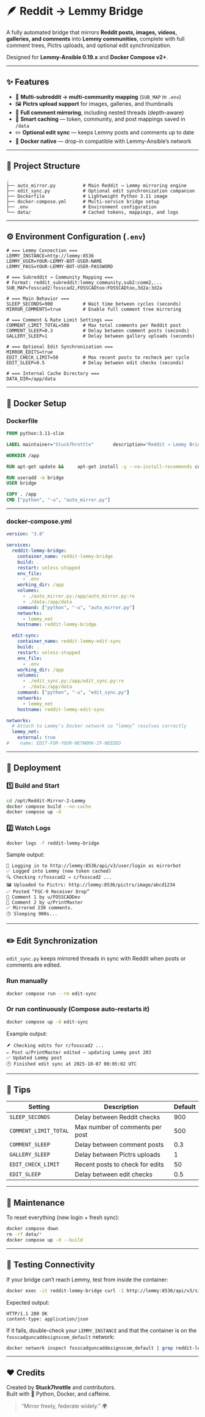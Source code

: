 # 🪶 Reddit → Lemmy Bridge

A fully automated bridge that mirrors **Reddit posts, images, videos, galleries, and comments** into **Lemmy communities**, complete with full comment trees, Pictrs uploads, and optional edit synchronization.

Designed for **Lemmy-Ansible 0.19.x** and **Docker Compose v2+**.

---

## ✨ Features

- 🔁 **Multi-subreddit → multi-community mapping** (`SUB_MAP` in `.env`)  
- 🖼️ **Pictrs upload support** for images, galleries, and thumbnails  
- 💬 **Full comment mirroring**, including nested threads (depth-aware)  
- 🧠 **Smart caching** — token, community, and post mappings saved in `/data`  
- ✏️ **Optional edit sync** — keeps Lemmy posts and comments up to date  
- 🐳 **Docker native** — drop-in compatible with Lemmy-Ansible’s network  

---

## 🧱 Project Structure

```
.
├── auto_mirror.py          # Main Reddit → Lemmy mirroring engine
├── edit_sync.py            # Optional edit synchronization companion
├── Dockerfile              # Lightweight Python 3.11 image
├── docker-compose.yml      # Multi-service bridge setup
├── .env                    # Environment configuration
└── data/                   # Cached tokens, mappings, and logs
```

---

## ⚙️ Environment Configuration (`.env`)

```env
# === Lemmy Connection ===
LEMMY_INSTANCE=http://lemmy:8536
LEMMY_USER=YOUR-LEMMY-BOT-USER-NAME
LEMMY_PASS=YOUR-LEMMY-BOT-USER-PASSWORD

# === Subreddit → Community Mapping ===
# Format: reddit_subreddit:lemmy_community,sub2:comm2,...
SUB_MAP=fosscad2:fosscad2,FOSSCADtoo:FOSSCADtoo,3d2a:3d2a

# === Main Behavior ===
SLEEP_SECONDS=900           # Wait time between cycles (seconds)
MIRROR_COMMENTS=true        # Enable full comment tree mirroring

# === Comment & Rate Limit Settings ===
COMMENT_LIMIT_TOTAL=500     # Max total comments per Reddit post
COMMENT_SLEEP=0.3           # Delay between comment posts (seconds)
GALLERY_SLEEP=1             # Delay between gallery uploads (seconds)

# === Optional Edit Synchronization ===
MIRROR_EDITS=true
EDIT_CHECK_LIMIT=50         # Max recent posts to recheck per cycle
EDIT_SLEEP=0.5              # Delay between edit checks (seconds)

# === Internal Cache Directory ===
DATA_DIR=/app/data
```

---

## 🐳 Docker Setup

### **Dockerfile**

```dockerfile
FROM python:3.11-slim

LABEL maintainer="Stuck7hrottle"       description="Reddit → Lemmy Bridge"

WORKDIR /app

RUN apt-get update &&     apt-get install -y --no-install-recommends curl ca-certificates &&     pip install --no-cache-dir requests &&     rm -rf /var/lib/apt/lists/*

RUN useradd -m bridge
USER bridge

COPY . /app
CMD ["python", "-u", "auto_mirror.py"]
```

---

### **docker-compose.yml**

```yaml
version: "3.8"

services:
  reddit-lemmy-bridge:
    container_name: reddit-lemmy-bridge
    build: .
    restart: unless-stopped
    env_file:
      - .env
    working_dir: /app
    volumes:
      - ./auto_mirror.py:/app/auto_mirror.py:ro
      - ./data:/app/data
    command: ["python", "-u", "auto_mirror.py"]
    networks:
      - lemmy_net
    hostname: reddit-lemmy-bridge

  edit-sync:
    container_name: reddit-lemmy-edit-sync
    build: .
    restart: unless-stopped
    env_file:
      - .env
    working_dir: /app
    volumes:
      - ./edit_sync.py:/app/edit_sync.py:ro
      - ./data:/app/data
    command: ["python", "-u", "edit_sync.py"]
    networks:
      - lemmy_net
    hostname: reddit-lemmy-edit-sync

networks:
  # Attach to Lemmy’s Docker network so “lemmy” resolves correctly
  lemmy_net:
    external: true
#    name: EDIT-FOR-YOUR-NETWORK-IF-NEEDED
```

---

## 🚀 Deployment

### 1️⃣ Build and Start

```bash
cd /opt/Reddit-Mirror-2-Lemmy
docker compose build --no-cache
docker compose up -d
```

### 2️⃣ Watch Logs

```bash
docker logs -f reddit-lemmy-bridge
```

Sample output:
```
🔑 Logging in to http://lemmy:8536/api/v3/user/login as mirrorbot
✅ Logged into Lemmy (new token cached)
🔍 Checking r/fosscad2 → c/fosscad2 ...
🖼️ Uploaded to Pictrs: http://lemmy:8536/pictrs/image/abcd1234
✅ Posted “FGC-9 Receiver Drop”
💬 Comment 1 by u/FOSSCADDev
💬 Comment 2 by u/PrintMaster
✅ Mirrored 230 comments.
🕒 Sleeping 900s...
```

---

## ✏️ Edit Synchronization

`edit_sync.py` keeps mirrored threads in sync with Reddit when posts or comments are edited.

### Run manually
```bash
docker compose run --rm edit-sync
```

### Or run continuously (Compose auto-restarts it)
```bash
docker compose up -d edit-sync
```

Example output:
```
🪶 Checking edits for r/fosscad2 ...
✏️ Post u/PrintMaster edited — updating Lemmy post 203
✅ Updated Lemmy post
🕒 Finished edit sync at 2025-10-07 00:05:02 UTC
```

---

## 🧠 Tips

| Setting | Description | Default |
|----------|--------------|----------|
| `SLEEP_SECONDS` | Delay between Reddit checks | 900 |
| `COMMENT_LIMIT_TOTAL` | Max number of comments per post | 500 |
| `COMMENT_SLEEP` | Delay between comment posts | 0.3 |
| `GALLERY_SLEEP` | Delay between Pictrs uploads | 1 |
| `EDIT_CHECK_LIMIT` | Recent posts to check for edits | 50 |
| `EDIT_SLEEP` | Delay between edit checks | 0.5 |

---

## 🧹 Maintenance

To reset everything (new login + fresh sync):

```bash
docker compose down
rm -rf data/*
docker compose up -d --build
```

---

## 🧩 Testing Connectivity

If your bridge can’t reach Lemmy, test from inside the container:

```bash
docker exec -it reddit-lemmy-bridge curl -I http://lemmy:8536/api/v3/site
```

Expected output:
```
HTTP/1.1 200 OK
content-type: application/json
```

If it fails, double-check your `LEMMY_INSTANCE` and that the container is on the `fosscadguncaddesignscom_default` network:
```bash
docker network inspect fosscadguncaddesignscom_default | grep reddit-lemmy-bridge
```

---

## ❤️ Credits

Created by **Stuck7hrottle** and contributors.  
Built with 🐍 Python, Docker, and caffeine.

> “Mirror freely, federate widely.” 🌍

